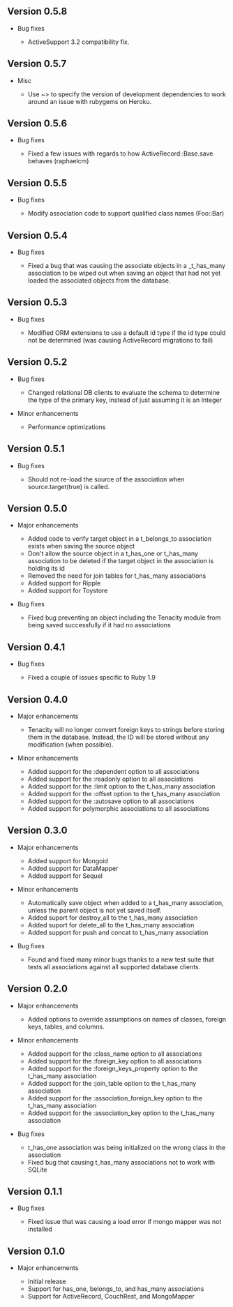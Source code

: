 Version 0.5.8
-------------

* Bug fixes

  * ActiveSupport 3.2 compatibility fix.

Version 0.5.7
-------------

* Misc

  * Use ~> to specify the version of development dependencies to work around an issue with
    rubygems on Heroku.

Version 0.5.6
-------------

* Bug fixes

  * Fixed a few issues with regards to how ActiveRecord::Base.save behaves (raphaelcm)

Version 0.5.5
-------------

* Bug fixes

  * Modify association code to support qualified class names (Foo::Bar)

Version 0.5.4
-------------

* Bug fixes

  * Fixed a bug that was causing the associate objects in a _t_has_many association
    to be wiped out when saving an object that had not yet loaded the
    associated objects from the database.

Version 0.5.3
-------------

* Bug fixes

  * Modified ORM extensions to use a default id type if the id type could not
    be determined (was causing ActiveRecord migrations to fail)

Version 0.5.2
-------------

* Bug fixes

  * Changed relational DB clients to evaluate the schema to determine the type
    of the primary key, instead of just assuming it is an Integer

* Minor enhancements

  * Performance optimizations

Version 0.5.1
-------------

* Bug fixes

  * Should not re-load the source of the association when source.target(true)
    is called.

Version 0.5.0
-------------

* Major enhancements

  * Added code to verify target object in a t_belongs_to association exists when
    saving the source object
  * Don't allow the source object in a t_has_one or t_has_many association to be
    deleted if the target object in the association is holding its id
  * Removed the need for join tables for t_has_many associations
  * Added support for Ripple
  * Added support for Toystore

* Bug fixes

  * Fixed bug preventing an object including the Tenacity module from being saved
    successfully if it had no associations

Version 0.4.1
-------------

* Bug fixes

  * Fixed a couple of issues specific to Ruby 1.9

Version 0.4.0
-------------

* Major enhancements

  * Tenacity will no longer convert foreign keys to strings before storing them
    in the database.  Instead, the ID will be stored without any modification
    (when possible).

* Minor enhancements

  * Added support for the :dependent option to all associations
  * Added support for the :readonly option to all associations
  * Added support for the :limit option to the t_has_many association
  * Added support for the :offset option to the t_has_many association
  * Added support for the :autosave option to all associations
  * Added support for polymorphic associations to all associations

Version 0.3.0
-------------

* Major enhancements

  * Added support for Mongoid
  * Added support for DataMapper
  * Added support for Sequel

* Minor enhancements

  * Automatically save object when added to a t_has_many association, unless the
    parent object is not yet saved itself.
  * Added suport for destroy_all to the t_has_many association
  * Added suport for delete_all to the t_has_many association
  * Added support for push and concat to t_has_many association

* Bug fixes

  * Found and fixed many minor bugs thanks to a new test suite that tests all
    associations against all supported database clients.

Version 0.2.0
-------------

* Major enhancements

  * Added options to override assumptions on names of classes, foreign keys,
    tables, and columns.

* Minor enhancements

  * Added support for the :class_name option to all associations
  * Added support for the :foreign_key option to all associations
  * Added support for the :foreign_keys_property option to the t_has_many association
  * Added support for the :join_table option to the t_has_many association
  * Added support for the :association_foreign_key option to the t_has_many association
  * Added support for the :association_key option to the t_has_many association

* Bug fixes

  * t_has_one association was being initialized on the wrong class in the association
  * Fixed bug that causing t_has_many associations not to work with SQLite

Version 0.1.1
-------------

* Bug fixes

  * Fixed issue that was causing a load error if mongo mapper was not installed

Version 0.1.0
-------------

* Major enhancements

  * Initial release
  * Support for has_one, belongs_to, and has_many associations
  * Support for ActiveRecord, CouchRest, and MongoMapper
